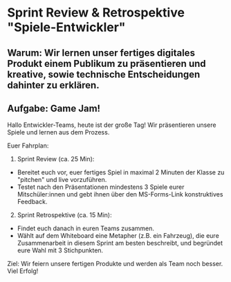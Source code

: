 # Sprint Review & Retrospektive "Spiele-Entwickler"

## Warum: Wir lernen unser fertiges digitales Produkt einem Publikum zu präsentieren und kreative, sowie technische Entscheidungen dahinter zu erklären.

## Aufgabe: Game Jam!

Hallo Entwickler-Teams,
heute ist der große Tag! Wir präsentieren unsere Spiele und lernen aus dem Prozess.

Euer Fahrplan:
1. Sprint Review (ca. 25 Min):
- Bereitet euch vor, euer fertiges Spiel in maximal 2 Minuten der Klasse zu "pitchen" und live vorzuführen.
- Testet nach den Präsentationen mindestens 3 Spiele eurer Mitschüler:innen und gebt ihnen über den MS-Forms-Link konstruktives Feedback.

2. Sprint Retrospektive (ca. 15 Min):
- Findet euch danach in euren Teams zusammen.
- Wählt auf dem Whiteboard eine Metapher (z.B. ein Fahrzeug), die eure Zusammenarbeit in diesem Sprint am besten beschreibt, und begründet eure Wahl mit 3 Stichpunkten.

Ziel: Wir feiern unsere fertigen Produkte und werden als Team noch besser. Viel Erfolg! 

